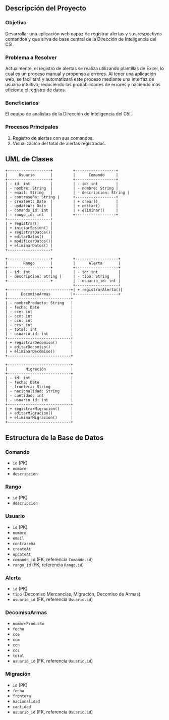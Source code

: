 ## Descripción del Proyecto

### Objetivo

Desarrollar una aplicación web capaz de registrar alertas y sus respectivos comandos y que sirva de base central de la Dirección de Inteligencia del C5I.

### Problema a Resolver

Actualmente, el registro de alertas se realiza utilizando plantillas de Excel, lo cual es un proceso manual y propenso a errores. Al tener una aplicación web, se facilitará y automatizará este proceso mediante una interfaz de usuario intuitiva, reduciendo las probabilidades de errores y haciendo más eficiente el registro de datos.

### Beneficiarios

El equipo de analistas de la Dirección de Inteligencia del C5I.

### Procesos Principales

1. Registro de alertas con sus comandos.
2. Visualización del total de alertas registradas.

## UML de Clases

```plaintext
+-------------------+         +------------------+
|     Usuario       |         |      Comando     |
+-------------------+         +------------------+
| - id: int         |         | - id: int        |
| - nombre: String  |         | - nombre: String |
| - email: String   |         | - descripcion: String |
| - contraseña: String |      +------------------+
| - createAt: Date  |         | + crear()        |
| - updateAt: Date  |         | + editar()       |
| - comando_id: int |         | + eliminar()     |
| - rango_id: int   |         +------------------+
+-------------------+
| + registrar()     |
| + iniciarSesion() |
| + registrarDatos()|
| + editarDatos()   |
| + modificarDatos()|
| + eliminarDatos() |
+-------------------+

+-------------------+         +-------------------+
|       Rango       |         |      Alerta       |
+-------------------+         +-------------------+
| - id: int         |         | - id: int         |
| - descripcion: String |     | - tipo: String    |
+-------------------+         | - usuario_id: int |
                              +-------------------+
+----------------------------+| + registrarAlerta()|
|      DecomisoArmas         |+-------------------+
+----------------------------+
| - nombreProducto: String   |
| - fecha: Date              |
| - cce: int                 |
| - ccm: int                 |
| - ccn: int                 |
| - ccs: int                 |
| - total: int               |
| - usuario_id: int          |
+----------------------------+
| + registrarDecomiso()      |
| + editarDecomiso()         |
| + eliminarDecomiso()       |
+----------------------------+

+----------------------------+
|        Migración           |
+----------------------------+
| - id: int                  |
| - fecha: Date              |
| - frontera: String         |
| - nacionalidad: String     |
| - cantidad: int            |
| - usuario_id: int          |
+----------------------------+
| + registrarMigracion()     |
| + editarMigracion()        |
| + eliminarMigracion()      |
+----------------------------+
```

## Estructura de la Base de Datos

### Comando
- `id` (PK)
- `nombre`
- `descripcion`

### Rango
- `id` (PK)
- `descripcion`

### Usuario
- `id` (PK)
- `nombre`
- `email`
- `contraseña`
- `createAt`
- `updateAt`
- `comando_id` (FK, referencia `Comando.id`)
- `rango_id` (FK, referencia `Rango.id`)

### Alerta
- `id` (PK)
- `tipo` (Decomiso Mercancías, Migración, Decomiso de Armas)
- `usuario_id` (FK, referencia `Usuario.id`)

### DecomisoArmas
- `nombreProducto`
- `fecha`
- `cce`
- `ccm`
- `ccn`
- `ccs`
- `total`
- `usuario_id` (FK, referencia `Usuario.id`)

### Migración
- `id` (PK)
- `fecha`
- `frontera`
- `nacionalidad`
- `cantidad`
- `usuario_id` (FK, referencia `Usuario.id`)
